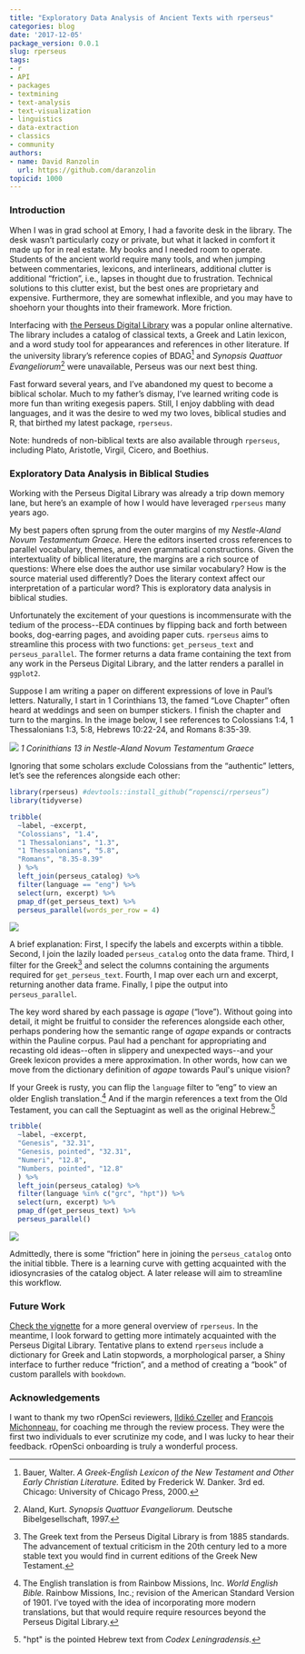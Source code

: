 ```yaml
---
title: "Exploratory Data Analysis of Ancient Texts with rperseus"
categories: blog
date: '2017-12-05'
package_version: 0.0.1
slug: rperseus
tags:
- r
- API
- packages
- textmining
- text-analysis
- text-visualization
- linguistics
- data-extraction
- classics
- community
authors:
- name: David Ranzolin
  url: https://github.com/daranzolin
topicid: 1000
---
```


### Introduction

When I was in grad school at Emory, I had a favorite desk in the library. The desk wasn’t particularly cozy or private, but what it lacked in comfort it made up for in real estate. My books and I needed room to operate. Students of the ancient world require many tools, and when jumping between commentaries, lexicons, and interlinears, additional clutter is additional “friction”, i.e., lapses in thought due to frustration. Technical solutions to this clutter exist, but the best ones are proprietary and expensive. Furthermore, they are somewhat inflexible, and you may have to shoehorn your thoughts into their framework. More friction.

Interfacing with [the Perseus Digital Library](http://www.perseus.tufts.edu/hopper/) was a popular online alternative. The library includes a catalog of classical texts, a Greek and Latin lexicon, and a word study tool for appearances and references in other literature. If the university library’s reference copies of BDAG[^1] and *Synopsis Quattuor Evangeliorum*[^2] were unavailable, Perseus was our next best thing.

Fast forward several years, and I’ve abandoned my quest to become a biblical scholar. Much to my father’s dismay, I’ve learned writing code is more fun than writing exegesis papers. Still, I enjoy dabbling with dead languages, and it was the desire to wed my two loves, biblical studies and R, that birthed my latest package, `rperseus`. 

Note: hundreds of non-biblical texts are also available through `rperseus`, including Plato, Aristotle, Virgil, Cicero, and Boethius. 

### Exploratory Data Analysis in Biblical Studies

Working with the Perseus Digital Library was already a trip down memory lane, but here’s an example of how I would have leveraged `rperseus` many years ago.

My best papers often sprung from the outer margins of my *Nestle-Aland Novum Testamentum Graece.* Here the editors inserted cross references to parallel vocabulary, themes, and even grammatical constructions. Given the intertextuality of biblical literature, the margins are a rich source of questions: Where else does the author use similar vocabulary? How is the source material used differently? Does the literary context affect our interpretation of a particular word? This is exploratory data analysis in biblical studies.     

Unfortunately the excitement of your questions is incommensurate with the tedium of the process--EDA continues by flipping back and forth between books, dog-earring pages, and avoiding paper cuts. `rperseus` aims to streamline this process with two functions: `get_perseus_text` and `perseus_parallel`. The former returns a data frame containing the text from any work in the Perseus Digital Library, and the latter renders a parallel in `ggplot2`. 

Suppose I am writing a paper on different expressions of love in Paul’s letters. Naturally, I start in 1 Corinthians 13, the famed “Love Chapter” often heard at weddings and seen on bumper stickers. I finish the chapter and turn to the margins. In the image below, I see references to Colossians 1:4, 1 Thessalonians 1:3, 5:8, Hebrews 10:22-24, and Romans 8:35-39.

![](/img/blog-images/2017-12-05-rperseus/nantg.png)
*1 Corinithians 13 in Nestle-Aland Novum Testamentum Graece*

Ignoring that some scholars exclude Colossians from the “authentic” letters, let’s see the references alongside each other:

```r
library(rperseus) #devtools::install_github(“ropensci/rperseus”)
library(tidyverse)

tribble(
  ~label, ~excerpt,
  "Colossians", "1.4",
  "1 Thessalonians", "1.3",
  "1 Thessalonians", "5.8",
  "Romans", "8.35-8.39"
  ) %>% 
  left_join(perseus_catalog) %>%
  filter(language == "eng") %>%
  select(urn, excerpt) %>%
  pmap_df(get_perseus_text) %>%
  perseus_parallel(words_per_row = 4)
```
![](/img/blog-images/2017-12-05-rperseus/Parallel1.png)

A brief explanation: First, I specify the labels and excerpts within a tibble. Second, I join the lazily loaded `perseus_catalog` onto the data frame. Third, I filter for the Greek[^3] and select the columns containing the arguments required for `get_perseus_text`. Fourth, I map over each urn and excerpt, returning another data frame. Finally, I pipe the output into `perseus_parallel`.

The key word shared by each passage is *agape* (“love”). Without going into detail, it might be fruitful to consider the references alongside each other, perhaps pondering how the semantic range of *agape* expands or contracts within the Pauline corpus. Paul had a penchant for appropriating and recasting old ideas--often in slippery and unexpected ways--and your Greek lexicon provides a mere approximation. In other words, how can we move from the dictionary definition of *agape* towards Paul's unique vision? 

If your Greek is rusty, you can flip the `language` filter to “eng” to view an older English translation.[^4] And if the margin references a text from the Old Testament, you can call the Septuagint as well as the original Hebrew.[^5] 

```r
tribble(
  ~label, ~excerpt,
  "Genesis", "32.31",
  "Genesis, pointed", "32.31",
  "Numeri", "12.8",
  "Numbers, pointed", "12.8"
  ) %>% 
  left_join(perseus_catalog) %>%
  filter(language %in% c("grc", "hpt")) %>%
  select(urn, excerpt) %>%
  pmap_df(get_perseus_text) %>%
  perseus_parallel()
```
![](/img/blog-images/2017-12-05-rperseus/Parallel2.png)

Admittedly, there is some “friction” here in joining the `perseus_catalog` onto the initial tibble. There is a learning curve with getting acquainted with the idiosyncrasies of the catalog object. A later release will aim to streamline this workflow. 

### Future Work

[Check the vignette](https://ropensci.github.io/rperseus/articles/rperseus-vignette.html) for a more general overview of `rperseus`. In the meantime, I look forward to getting more intimately acquainted with the Perseus Digital Library. Tentative plans to extend `rperseus` include a dictionary for Greek and Latin stopwords, a morphological parser, a Shiny interface to further reduce “friction”, and a method of creating a “book” of custom parallels with `bookdown`.  

### Acknowledgements

I want to thank my two rOpenSci reviewers, [Ildikó Czeller](https://www.ildiczeller.com/) and [François Michonneau,](https://francoismichonneau.net/) for coaching me through the review process. They were the first two individuals to ever scrutinize my code, and I was lucky to hear their feedback. rOpenSci onboarding is truly a wonderful process.

<!-- references -->
[^1]: Bauer, Walter. *A Greek-English Lexicon of the New Testament and Other Early Christian Literature.* Edited by Frederick W. Danker. 3rd ed. Chicago: University of Chicago Press, 2000.
[^2]: Aland, Kurt. *Synopsis Quattuor Evangeliorum.* Deutsche Bibelgesellschaft, 1997.
[^3]: The Greek text from the Perseus Digital Library is from 1885 standards. The advancement of textual criticism in the 20th century led to a more stable text you would find in current editions of the Greek New Testament.  
[^4]: The English translation is from Rainbow Missions, Inc. *World English Bible.* Rainbow Missions, Inc.; revision of the American Standard Version of 1901. I’ve toyed with the idea of incorporating more modern translations, but that would require require resources beyond the Perseus Digital Library. 
[^5]: "hpt" is the pointed Hebrew text from *Codex Leningradensis.*

